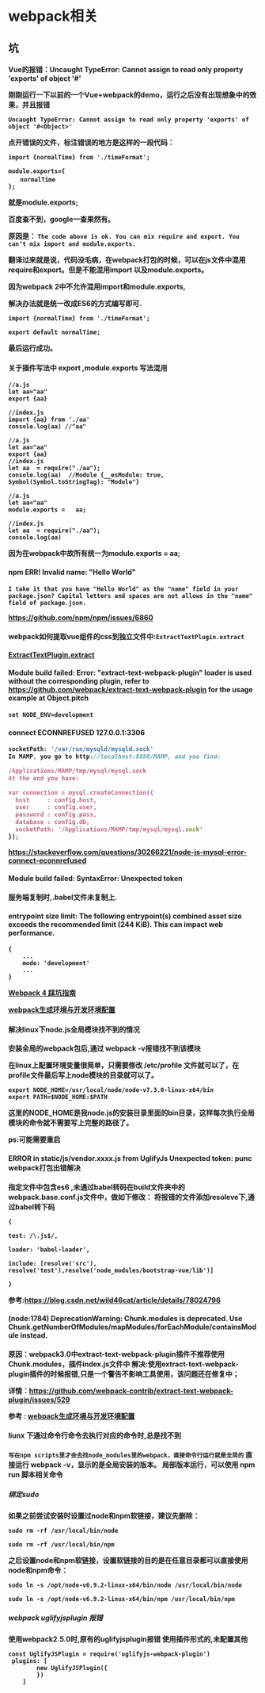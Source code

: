 # webpack相关


## 坑

#### Vue的报错：Uncaught TypeError: Cannot assign to read only property 'exports' of object '#<Object>'

刚刚运行一下以前的一个Vue+webpack的demo，运行之后没有出现想象中的效果，并且报错

`Uncaught TypeError: Cannot assign to read only property 'exports' of object '#<Object>'`

 

点开错误的文件，标注错误的地方是这样的一段代码：
```
import {normalTime} from './timeFormat';

module.exports={
　　normalTime
};
```

就是module.exports;

 

百度查不到，google一查果然有。

原因是：
`The code above is ok. You can mix require and export. You can‘t mix import and module.exports.`

翻译过来就是说，代码没毛病，在webpack打包的时候，可以在js文件中混用require和export。但是不能混用import 以及module.exports。

因为webpack 2中不允许混用import和module.exports,

解决办法就是统一改成ES6的方式编写即可.

 
```
import {normalTime} from './timeFormat';

export default normalTime;

```

最后运行成功。

#### 关于插件写法中 export ,module.exports 写法混用

```
//a.js
let aa="aa"
export {aa}

//index.js
import {aa} from './aa'
console.log(aa) //"aa"
```

```
//a.js
let aa="aa"
export {aa}
//index.js
let aa  = require("./aa");
console.log(aa)  //Module {__esModule: true, Symbol(Symbol.toStringTag): "Module"}
```

```
//a.js
let aa="aa"
module.exports =   aa;

//index.js
let aa  = require("./aa");
console.log(aa)
```


因为在webpack中故所有统一为module.exports =   aa;



#### npm ERR! Invalid name: "Hello World" 

```
I take it that you have "Hello World" as the "name" field in your package.json? Capital letters and spaces are not allows in the "name" field of package.json.
```

https://github.com/npm/npm/issues/6860
#### webpack如何提取vue组件的css到独立文件中:`ExtractTextPlugin.extract`
[ExtractTextPlugin.extract](https://segmentfault.com/q/1010000005363929)

#### Module build failed: Error: "extract-text-webpack-plugin" loader is used without the corresponding plugin, refer to https://github.com/webpack/extract-text-webpack-plugin for the usage example     at Object.pitch
`set NODE_ENV=development`

#### connect ECONNREFUSED 127.0.0.1:3306

```js
socketPath: '/var/run/mysqld/mysqld.sock'
In MAMP, you go to http://localhost:8888/MAMP, and you find:

/Applications/MAMP/tmp/mysql/mysql.sock
At the end you have:

var connection = mysql.createConnection({
  host     : config.host,
  user     : config.user,
  password : config.pass,
  database : config.db,
  socketPath: '/Applications/MAMP/tmp/mysql/mysql.sock'
});
```

https://stackoverflow.com/questions/30266221/node-js-mysql-error-connect-econnrefused

#### Module build failed: SyntaxError: Unexpected token 

服务端复制时,.babel文件未复制上.


#### entrypoint size limit: The following entrypoint(s) combined asset size exceeds the recommended limit (244 KiB). This can impact web performance.


```
{
    ...
    mode: 'development'
    ...
}

```

[Webpack 4 踩坑指南](https://christinamcqueen.github.io/2018/03/08/Tool/Webpack-4-%E8%B8%A9%E5%9D%91%E6%8C%87%E5%8D%97/)

[webpack生成环境与开发环境配置](http://hedonglin.com/2017/07/02/webpack%E7%94%9F%E6%88%90%E7%8E%AF%E5%A2%83%E4%B8%8E%E5%BC%80%E5%8F%91%E7%8E%AF%E5%A2%83%E9%85%8D%E7%BD%AE/)

#### 解决linux下node.js全局模块找不到的情况

安装全局的webpack包后,通过 webpack -v报错找不到该模块

在linux上配置环境变量很简单，只需要修改 /etc/profile 文件就可以了，在profile文件最后写上node模块的目录就可以了。

```
export NODE_HOME=/usr/local/node/node-v7.3.0-linux-x64/bin
export PATH=$NODE_HOME:$PATH
```
这里的NODE_HOME是我node.js的安装目录里面的bin目录，这样每次执行全局模块的命令就不需要写上完整的路径了。

ps:可能需要重启


#### ERROR in static/js/vendor.xxxx.js from UglifyJs Unexpected token: punc webpack打包出错解决

指定文件中包含es6 ,未通过babel转码在build文件夹中的webpack.base.conf.js文件中，做如下修改：
将报错的文件添加resoleve下,通过babel转下码

```
{

test: /\.js$/,

loader: 'babel-loader',

include: [resolve('src'),
resolve('test'),resolve('node_modules/bootstrap-vue/lib')]

}
```

参考:https://blog.csdn.net/wild46cat/article/details/78024796



#### (node:1784) DeprecationWarning: Chunk.modules is deprecated. Use Chunk.getNumberOfModules/mapModules/forEachModule/containsModule instead.

原因：webpack3.0中extract-text-webpack-plugin插件不推荐使用Chunk.modules，插件index.js文件中
解决:使用extract-text-webpack-plugin插件的时候报错,只是一个警告不影响工具使用，该问题还在修复中；


详情：<https://github.com/webpack-contrib/extract-text-webpack-plugin/issues/529>

参考 : [webpack生成环境与开发环境配置](http://hedonglin.com/2017/07/02/webpack%E7%94%9F%E6%88%90%E7%8E%AF%E5%A2%83%E4%B8%8E%E5%BC%80%E5%8F%91%E7%8E%AF%E5%A2%83%E9%85%8D%E7%BD%AE/
)

#### liunx 下通过命令行命令去执行对应的命令时,总是找不到

`写在npm scripts里才会去找node_modules里的webpack，直接命令行运行就是全局的`
直接运行 webpack -v，显示的是全局安装的版本。
局部版本运行，可以使用 npm run 脚本相关命令


##### 绑定sudo

如果之前尝试安装时设置过node和npm软链接，建议先删除：

`sudo rm -rf /usr/local/bin/node`

`sudo rm -rf /usr/local/bin/npm`

之后设置node和npm软链接，设置软链接的目的是在任意目录都可以直接使用node和npm命令：

`sudo ln -s /opt/node-v6.9.2-linux-x64/bin/node /usr/local/bin/node`

`sudo ln -s /opt/node-v6.9.2-linux-x64/bin/npm /usr/local/bin/npm`

##### webpack uglifyjsplugin 报错

使用webpack2.5.0时,原有的uglifyjsplugin报错
使用插件形式的,未配置其他
```
const UglifyJSPlugin = require('uglifyjs-webpack-plugin')
 plugins: [
        new UglifyJSPlugin({
        })
    ]
```

